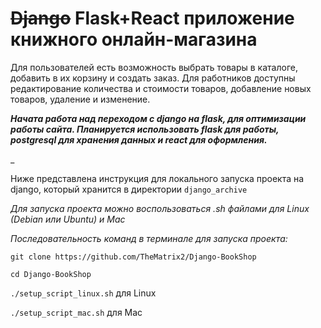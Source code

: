 # **~~Django~~ Flask+React приложение книжного онлайн-магазина**

Для пользователей есть возможность выбрать товары в каталоге, добавить в их корзину и создать заказ.
Для работников доступны редактирование количества и стоимости товаров, добавление новых товаров, удаление и изменение.


**_Начата работа над переходом с django на flask, для оптимизации работы сайта. Планируется использовать flask для работы,
 postgresql для хранения данных и react для оформления._**


_

Ниже представлена инструкция для локального запуска проекта на django, который хранится в директории ``django_archive``

*Для запуска проекта можно воспользоваться .sh файлами для Linux (Debian или Ubuntu) и Mac*

*Последовательность команд в терминале для запуска проекта:*

``git clone https://github.com/TheMatrix2/Django-BookShop``

``cd Django-BookShop``

``./setup_script_linux.sh``
для Linux

``./setup_script_mac.sh``
для Mac